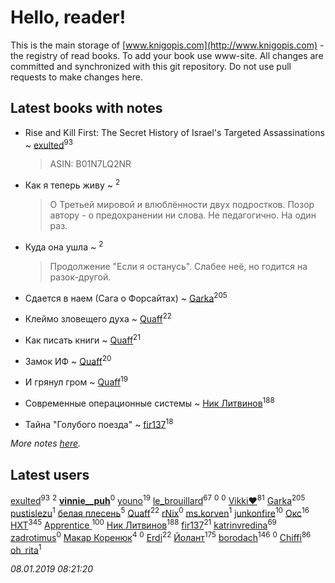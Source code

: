# Hello, reader!
This is the main storage of [www.knigopis.com](http://www.knigopis.com) - the registry of read books.
To add your book use www-site. All changes are committed and synchronized with this git repository.
Do not use pull requests to make changes here.


## Latest books with notes
* Rise and Kill First: The Secret History of Israel's Targeted Assassinations ~ [exulted](users/100/100599204551896265722-google)<sup>93</sup>
    > ASIN: B01N7LQ2NR

* Как я теперь живу ~ [](users/262/262062207519652-facebook)<sup>2</sup>
    > О Третьей мировой и влюблённости двух подростков. Позор автору - о предохранении ни слова. Не педагогично. На один раз.

* Куда она ушла ~ [](users/262/262062207519652-facebook)<sup>2</sup>
    > Продолжение "Если я останусь". Слабее неё, но годится на разок-другой.

* Сдается в наем (Сага о Форсайтах) ~ [Garka](users/115/115753719718250012620-google)<sup>205</sup>

* Клеймо зловещего духа ~ [Quaff](users/122/12267158-vkontakte)<sup>22</sup>

* Как писать книги ~ [Quaff](users/122/12267158-vkontakte)<sup>21</sup>

* Замок ИФ ~ [Quaff](users/122/12267158-vkontakte)<sup>20</sup>

* И грянул гром ~ [Quaff](users/122/12267158-vkontakte)<sup>19</sup>

* Современные операционные системы ~ [Ник Литвинов](users/241/241974816-vkontakte)<sup>188</sup>

* Тайна "Голубого поезда" ~ [fir137](users/176/176805114-yandex)<sup>18</sup>


_More notes [here](latest_books_with_notes.md)._


## Latest users
[exulted](users/100/100599204551896265722-google)<sup>93</sup> 
[](users/262/262062207519652-facebook)<sup>2</sup> 
[__vinnie__puh__](users/103/103918575476473107387-google)<sup>0</sup> 
[youno](users/302/302928912-vkontakte)<sup>19</sup> 
[le_brouillard](users/133/13330781-vkontakte)<sup>67</sup> 
[](users/112/112326851664283893307-google)<sup>0</sup> 
[](users/112/112326851664283893307-googleplus)<sup>0</sup> 
[Vikki❤️](users/178/17876169737876636605-mailru)<sup>81</sup> 
[Garka](users/115/115753719718250012620-google)<sup>205</sup> 
[pustislezu](users/447/447379125-vkontakte)<sup>1</sup> 
[белая плесень](users/104/104448632954411726505-google)<sup>5</sup> 
[Quaff](users/122/12267158-vkontakte)<sup>22</sup> 
[rNix](users/227/22742452-yandex)<sup>0</sup> 
[ms.korven](users/192/192121371-vkontakte)<sup>1</sup> 
[junkonfire](users/260/260337584-vkontakte)<sup>10</sup> 
[Окс](users/102/102536471289425216982-google)<sup>16</sup> 
[HXT](users/100/100002563462782-facebook)<sup>345</sup> 
[Apprentice ](users/528/52821952-vkontakte)<sup>100</sup> 
[Ник Литвинов](users/241/241974816-vkontakte)<sup>188</sup> 
[fir137](users/176/176805114-yandex)<sup>21</sup> 
[katrinvredina](users/233/2336755-vkontakte)<sup>69</sup> 
[zadrotimus](users/103/103555002313755570429-google)<sup>0</sup> 
[Макар Коренюк](users/126/126368737-vkontakte)<sup>4</sup> 
[](users/105/105554907015920541510-google)<sup>0</sup> 
[Erdi](users/104/104289450206538776186-googleplus)<sup>22</sup> 
[Йолант](users/104/104690883692185089260-google)<sup>175</sup> 
[borodach](users/157/15706320-vkontakte)<sup>146</sup> 
[](users/361/361797-vkontakte)<sup>0</sup> 
[Chiffi](users/105/105831994080785626680-google)<sup>86</sup> 
[oh_rita](users/970/970096083201538-facebook)<sup>1</sup> 


_08.01.2019 08:21:20_
